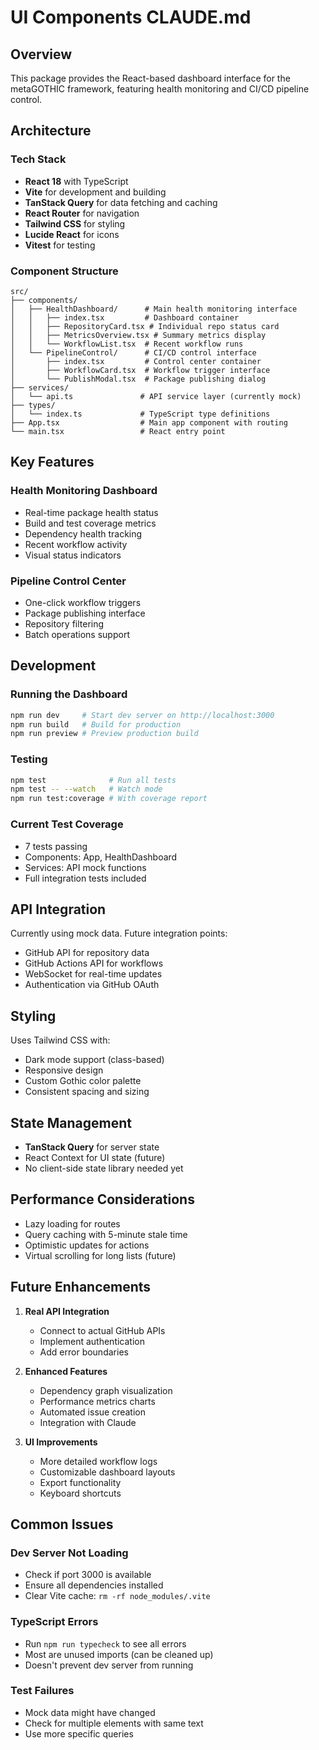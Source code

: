 # UI Components CLAUDE.md

## Overview
This package provides the React-based dashboard interface for the metaGOTHIC framework, featuring health monitoring and CI/CD pipeline control.

## Architecture

### Tech Stack
- **React 18** with TypeScript
- **Vite** for development and building
- **TanStack Query** for data fetching and caching
- **React Router** for navigation
- **Tailwind CSS** for styling
- **Lucide React** for icons
- **Vitest** for testing

### Component Structure
```
src/
├── components/
│   ├── HealthDashboard/      # Main health monitoring interface
│   │   ├── index.tsx         # Dashboard container
│   │   ├── RepositoryCard.tsx # Individual repo status card
│   │   ├── MetricsOverview.tsx # Summary metrics display
│   │   └── WorkflowList.tsx  # Recent workflow runs
│   └── PipelineControl/      # CI/CD control interface
│       ├── index.tsx         # Control center container
│       ├── WorkflowCard.tsx  # Workflow trigger interface
│       └── PublishModal.tsx  # Package publishing dialog
├── services/
│   └── api.ts               # API service layer (currently mock)
├── types/
│   └── index.ts             # TypeScript type definitions
├── App.tsx                  # Main app component with routing
└── main.tsx                 # React entry point
```

## Key Features

### Health Monitoring Dashboard
- Real-time package health status
- Build and test coverage metrics
- Dependency health tracking
- Recent workflow activity
- Visual status indicators

### Pipeline Control Center
- One-click workflow triggers
- Package publishing interface
- Repository filtering
- Batch operations support

## Development

### Running the Dashboard
```bash
npm run dev     # Start dev server on http://localhost:3000
npm run build   # Build for production
npm run preview # Preview production build
```

### Testing
```bash
npm test              # Run all tests
npm test -- --watch   # Watch mode
npm run test:coverage # With coverage report
```

### Current Test Coverage
- 7 tests passing
- Components: App, HealthDashboard
- Services: API mock functions
- Full integration tests included

## API Integration

Currently using mock data. Future integration points:
- GitHub API for repository data
- GitHub Actions API for workflows
- WebSocket for real-time updates
- Authentication via GitHub OAuth

## Styling

Uses Tailwind CSS with:
- Dark mode support (class-based)
- Responsive design
- Custom Gothic color palette
- Consistent spacing and sizing

## State Management

- **TanStack Query** for server state
- React Context for UI state (future)
- No client-side state library needed yet

## Performance Considerations

- Lazy loading for routes
- Query caching with 5-minute stale time
- Optimistic updates for actions
- Virtual scrolling for long lists (future)

## Future Enhancements

1. **Real API Integration**
   - Connect to actual GitHub APIs
   - Implement authentication
   - Add error boundaries

2. **Enhanced Features**
   - Dependency graph visualization
   - Performance metrics charts
   - Automated issue creation
   - Integration with Claude

3. **UI Improvements**
   - More detailed workflow logs
   - Customizable dashboard layouts
   - Export functionality
   - Keyboard shortcuts

## Common Issues

### Dev Server Not Loading
- Check if port 3000 is available
- Ensure all dependencies installed
- Clear Vite cache: `rm -rf node_modules/.vite`

### TypeScript Errors
- Run `npm run typecheck` to see all errors
- Most are unused imports (can be cleaned up)
- Doesn't prevent dev server from running

### Test Failures
- Mock data might have changed
- Check for multiple elements with same text
- Use more specific queries